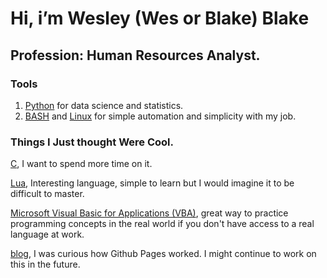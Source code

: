 # Hi, i’m Wesley (Wes or Blake) Blake
## Profession: Human Resources Analyst.
### Tools
1. [Python](https://github.com/Wblake95/Python) for data science and statistics.
2. [BASH](https://github.com/Wblake95/Bash) and [Linux](https://github.com/Wblake95/Config-Files) for simple automation and simplicity with my job.
### Things I Just thought Were Cool.
[C](https://github.com/Wblake95/C), I want to spend more time on it. 

[Lua](https://github.com/Wblake95/Lua), Interesting language, simple to learn but I would imagine it to be difficult to master.

[Microsoft Visual Basic for Applications (VBA)](https://github.com/Wblake95/Excel-VBA), great way to practice programming concepts in the real world if you don't have access to a real language at work.

[blog](https://wblake95.github.io/), I was curious how Github Pages worked. I might continue to work on this in the future.
